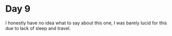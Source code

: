 # Day 9

I honestly have no idea what to say about this one, I was barely lucid for this due to lack of sleep and travel.
